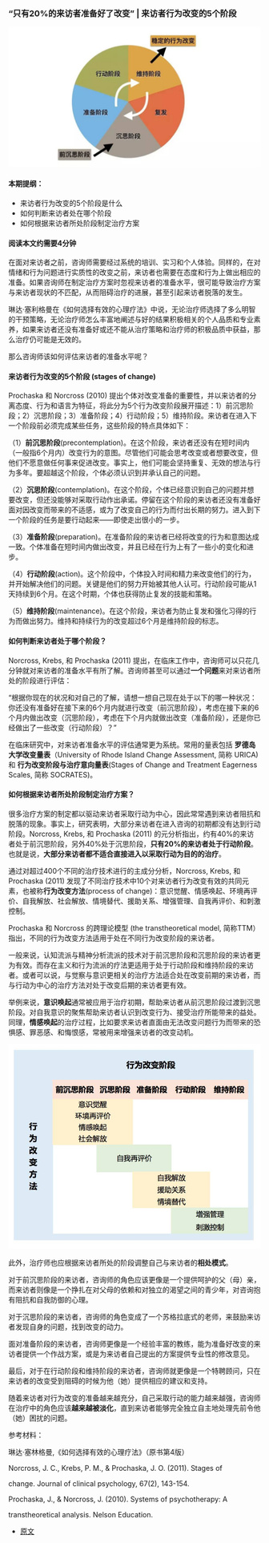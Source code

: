 <style type="text/css">
mark {
    background-color: yellow;
    color: black;
}
</style>

### “只有20%的来访者准备好了改变” | 来访者行为改变的5个阶段  

![image](img\346fc.jpeg)  


#### 本期提纲：

- 来访者行为改变的5个阶段是什么
- 如何判断来访者处在哪个阶段  
- 如何根据来访者所处阶段制定治疗方案

#### 阅读本文约需要4分钟  

在面对来访者之前，咨询师需要经过系统的培训、实习和个人体验。同样的，在对情绪和行为问题进行实质性的改变之前，来访者也需要在态度和行为上做出相应的准备。如果咨询师在制定治疗方案时忽视来访者的准备水平，很可能导致治疗方案与来访者现状的不匹配，从而阻碍治疗的进展，甚至引起来访者脱落的发生。

琳达·塞利格曼在《如何选择有效的心理疗法》中说，无论治疗师选择了多么明智的干预策略，无论治疗师怎么丰富地阐述与好的结果积极相关的个人品质和专业素养，如果来访者还没有准备好或还不能从治疗策略和治疗师的积极品质中获益，那么治疗仍可能是无效的。

那么咨询师该如何评估来访者的准备水平呢？  


#### 来访者行为改变的5个阶段 (stages of change)

Prochaska 和 Norcross (2010) 提出个体对改变准备的重要性，并以来访者的分离态度、行为和语言为特征，将此分为5个行为改变阶段展开描述：1）前沉思阶段；2）沉思阶段；3）准备阶段；4）行动阶段；5）维持阶段。来访者在进入下一个阶段前必须完成某些任务，这些阶段的特点具体如下：

（1）**前沉思阶段**(precontemplation)。在这个阶段，来访者还没有在短时间内（一般指6个月内）改变行为的意图。尽管他们可能会思考改变或者想要改变，但他们不愿意做任何事来促进改变。事实上，他们可能会坚持重复、无效的想法与行为多年。要超越这个阶段，个体必须认识到并承认自己的问题。

（2）**沉思阶段**(contemplation)。在这个阶段，个体已经意识到自己的问题并想要改变，但还没能够对采取行动作出承诺。停留在这个阶段的来访者还没有准备好面对因改变而带来的不适感，或为了改变自己的行为而付出长期的努力。进入到下一个阶段的任务是要行动起来——即使走出很小的一步。

（3）**准备阶段**(preparation)。在准备阶段的来访者已经将改变的行为和意图达成一致。个体准备在短时间内做出改变，并且已经在行为上有了一些小的变化和进步。

（4）**行动阶段**(action)。这个阶段中，个体投入时间和精力来改变他们的行为，并开始解决他们的问题。关键是他们的努力开始被其他人认可。行动阶段可能从1天持续到6个月。在这个时期，个体也获得防止复发的技能和策略。

（5）**维持阶段**(maintenance)。在这个阶段，来访者为防止复发和强化习得的行为而做出努力。维持和持续行为的改变超过6个月是维持阶段的标志。

#### 如何判断来访者处于哪个阶段？

Norcross, Krebs, 和 Prochaska (2011) 提出，在临床工作中，咨询师可以只花几分钟就对来访者的准备水平有所了解。咨询师甚至可以通过**一个问题**来对来访者所处的阶段进行评估：

“根据你现在的状况和对自己的了解，请想一想自己现在处于以下的哪一种状况：你还没有准备好在接下来的6个月内就进行改变（前沉思阶段），考虑在接下来的6个月内做出改变（沉思阶段），考虑在下个月内就做出改变（准备阶段），还是你已经做出了一些改变（行动阶段）？”

在临床研究中，对来访者准备水平的评估通常更为系统。常用的量表包括 **罗德岛大学改变量表**（University of Rhode Island Change Assessment, 简称 URICA) 和 **行为改变阶段与治疗意向量表**(Stages of Change and Treatment Eagerness Scales, 简称 SOCRATES)。

#### 如何根据来访者所处阶段制定治疗方案？

很多治疗方案的制定都以驱动来访者采取行动为中心，因此常常遇到来访者阻抗和脱落的现象。事实上，研究表明，大部分来访者在进入咨询的初期都没有达到行动阶段。Norcross, Krebs, 和 Prochaska (2011) 的元分析指出，约有40%的来访者处于前沉思阶段，另外40%处于沉思阶段，**只有20%的来访者处于行动阶段**。也就是说，**大部分来访者都不适合直接进入以采取行动为目的的治疗**。

通过对超过400个不同的治疗技术进行的主成分分析，Norcross, Krebs, 和 Prochaska (2011) 发现了不同治疗技术中10个对来访者行为改变有效的共同元素，也被称**行为改变方法**(process of change)：意识觉醒、情感唤起、环境再评价、自我解放、社会解放、情境替代、援助关系、增强管理、自我再评价、和刺激控制。

Prochaska 和 Norcross 的跨理论模型 (the transtheoretical model, 简称TTM）指出，不同的行为改变方法适用于处在不同行为改变阶段的来访者。

一般来说，认知流派与精神分析流派的技术对于前沉思阶段和沉思阶段的来访者更为有效。而存在主义和行为流派的疗法更适用于处于行动阶段和维持阶段的来访者。或者可以说，与觉察与意识更相关的治疗方法适合处在改变前期的来访者，而与行动为中心的治疗方法对处于改变后期的来访者更有效。

举例来说，**意识唤起**通常被应用于治疗初期，帮助来访者从前沉思阶段过渡到沉思阶段。对自我意识的聚焦帮助来访者认识到改变行为、接受治疗所能带来的益处。同理，**情感唤起**的治疗过程，比如要求来访者直面由无法改变问题行为而带来的恐惧感、罪恶感、和悔恨感，常被用来增强来访者的改变动机。


![image](img\72cd.jpeg)  

此外，治疗师也应根据来访者所处的阶段调整自己与来访者的**相处模式**。

对于前沉思阶段的来访者，咨询师的角色应该更像是一个提供呵护的父（母）亲，而来访者则像是一个挣扎在对父母的依赖和对独立的渴望之间的青少年，对咨询抱有阻抗和自我防御的心理。

对于沉思阶段的来访者，咨询师的角色变成了一个苏格拉底式的老师，来鼓励来访者发现自身的问题，找到改变的动力。

面对准备阶段的来访者，咨询师更像是一个经验丰富的教练，能为准备好改变的来访者提供一个作战方案，或是为来访者自己提出的方案提供专业性的修改意见。

最后，对于在行动阶段和维持阶段的来访者，咨询师就更像是一个特聘顾问，只在来访者的改变受到阻碍的时候为他（她）提供相应的建议和支持。

随着来访者对行为改变的准备越来越充分，自己采取行动的能力越来越强，咨询师在治疗中的角色应该**越来越被淡化**，直到来访者能够完全独立自主地处理先前令他（她）困扰的问题。

参考材料：

琳达·塞林格曼,《如何选择有效的心理疗法》（原书第4版）

Norcross, J. C., Krebs, P. M., & Prochaska, J. O. (2011). Stages of

change. Journal of clinical psychology, 67(2), 143-154.

Prochaska, J., & Norcross, J. (2010). Systems of psychotherapy: A

transtheoretical analysis. Nelson Education.


- <a href="http://www.sohu.com/a/128854021_651254" type="text/html" target="_blank">原文</a>  